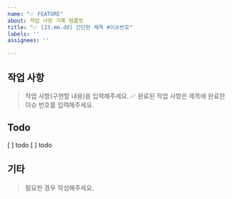```yaml
---
name: "✅ FEATURE"
about: 작업 사항 기록 템플릿
title: "✅ [23.mm.dd] 간단한 제목 #이슈번호"
labels: ''
assignees: ''

---
```


## 작업 사항
> 작업 사항(구현할 내용)을 입력해주세요.
✅ 완료된 작업 사항은 제목에 완료한 이슈 번호를 입력해주세요.

## Todo
[ ] todo
[ ] todo


## 기타
> 필요한 경우 작성해주세요.
